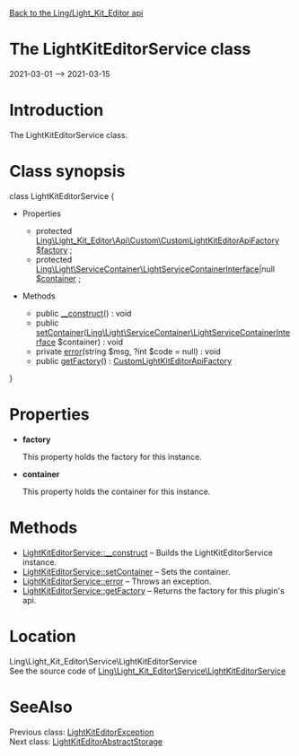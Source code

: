 [Back to the Ling/Light_Kit_Editor api](https://github.com/lingtalfi/Light_Kit_Editor/blob/master/doc/api/Ling/Light_Kit_Editor.md)



The LightKitEditorService class
================
2021-03-01 --> 2021-03-15






Introduction
============

The LightKitEditorService class.



Class synopsis
==============


class <span class="pl-k">LightKitEditorService</span>  {

- Properties
    - protected [Ling\Light_Kit_Editor\Api\Custom\CustomLightKitEditorApiFactory](https://github.com/lingtalfi/Light_Kit_Editor/blob/master/doc/api/Ling/Light_Kit_Editor/Api/Custom/CustomLightKitEditorApiFactory.md) [$factory](#property-factory) ;
    - protected [Ling\Light\ServiceContainer\LightServiceContainerInterface](https://github.com/lingtalfi/Light/blob/master/doc/api/Ling/Light/ServiceContainer/LightServiceContainerInterface.md)|null [$container](#property-container) ;

- Methods
    - public [__construct](https://github.com/lingtalfi/Light_Kit_Editor/blob/master/doc/api/Ling/Light_Kit_Editor/Service/LightKitEditorService/__construct.md)() : void
    - public [setContainer](https://github.com/lingtalfi/Light_Kit_Editor/blob/master/doc/api/Ling/Light_Kit_Editor/Service/LightKitEditorService/setContainer.md)([Ling\Light\ServiceContainer\LightServiceContainerInterface](https://github.com/lingtalfi/Light/blob/master/doc/api/Ling/Light/ServiceContainer/LightServiceContainerInterface.md) $container) : void
    - private [error](https://github.com/lingtalfi/Light_Kit_Editor/blob/master/doc/api/Ling/Light_Kit_Editor/Service/LightKitEditorService/error.md)(string $msg, ?int $code = null) : void
    - public [getFactory](https://github.com/lingtalfi/Light_Kit_Editor/blob/master/doc/api/Ling/Light_Kit_Editor/Service/LightKitEditorService/getFactory.md)() : [CustomLightKitEditorApiFactory](https://github.com/lingtalfi/Light_Kit_Editor/blob/master/doc/api/Ling/Light_Kit_Editor/Api/Custom/CustomLightKitEditorApiFactory.md)

}




Properties
=============

- <span id="property-factory"><b>factory</b></span>

    This property holds the factory for this instance.
    
    

- <span id="property-container"><b>container</b></span>

    This property holds the container for this instance.
    
    



Methods
==============

- [LightKitEditorService::__construct](https://github.com/lingtalfi/Light_Kit_Editor/blob/master/doc/api/Ling/Light_Kit_Editor/Service/LightKitEditorService/__construct.md) &ndash; Builds the LightKitEditorService instance.
- [LightKitEditorService::setContainer](https://github.com/lingtalfi/Light_Kit_Editor/blob/master/doc/api/Ling/Light_Kit_Editor/Service/LightKitEditorService/setContainer.md) &ndash; Sets the container.
- [LightKitEditorService::error](https://github.com/lingtalfi/Light_Kit_Editor/blob/master/doc/api/Ling/Light_Kit_Editor/Service/LightKitEditorService/error.md) &ndash; Throws an exception.
- [LightKitEditorService::getFactory](https://github.com/lingtalfi/Light_Kit_Editor/blob/master/doc/api/Ling/Light_Kit_Editor/Service/LightKitEditorService/getFactory.md) &ndash; Returns the factory for this plugin's api.





Location
=============
Ling\Light_Kit_Editor\Service\LightKitEditorService<br>
See the source code of [Ling\Light_Kit_Editor\Service\LightKitEditorService](https://github.com/lingtalfi/Light_Kit_Editor/blob/master/Service/LightKitEditorService.php)



SeeAlso
==============
Previous class: [LightKitEditorException](https://github.com/lingtalfi/Light_Kit_Editor/blob/master/doc/api/Ling/Light_Kit_Editor/Exception/LightKitEditorException.md)<br>Next class: [LightKitEditorAbstractStorage](https://github.com/lingtalfi/Light_Kit_Editor/blob/master/doc/api/Ling/Light_Kit_Editor/Storage/LightKitEditorAbstractStorage.md)<br>
